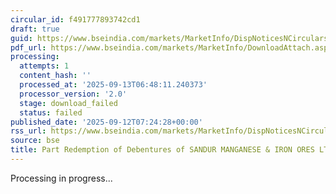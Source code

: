 ```yaml
---
circular_id: f491777893742cd1
draft: true
guid: https://www.bseindia.com/markets/MarketInfo/DispNoticesNCirculars.aspx?Noticeid={260723BB-8E12-44DE-A246-69DC2FB25A6C}&noticeno=20250912-16&dt=09/12/2025&icount=16&totcount=103&flag=0
pdf_url: https://www.bseindia.com/markets/MarketInfo/DownloadAttach.aspx?id=20250912-16&attachedId=
processing:
  attempts: 1
  content_hash: ''
  processed_at: '2025-09-13T06:48:11.240373'
  processor_version: '2.0'
  stage: download_failed
  status: failed
published_date: '2025-09-12T07:24:28+00:00'
rss_url: https://www.bseindia.com/markets/MarketInfo/DispNoticesNCirculars.aspx?Noticeid={260723BB-8E12-44DE-A246-69DC2FB25A6C}&noticeno=20250912-16&dt=09/12/2025&icount=16&totcount=103&flag=0
source: bse
title: Part Redemption of Debentures of SANDUR MANGANESE & IRON ORES LTD.
---
```


Processing in progress...